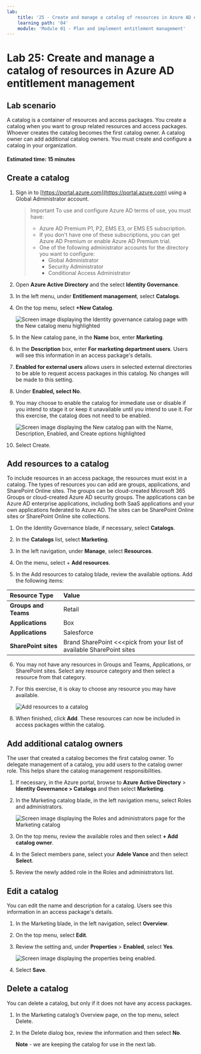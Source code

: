 ```yaml
---
lab:
    title: '25 - Create and manage a catalog of resources in Azure AD entitlement management'
    learning path: '04'
    module: 'Module 01 - Plan and implement entitlement management'
---
```


# Lab 25: Create and manage a catalog of resources in Azure AD entitlement management

## Lab scenario

A catalog is a container of resources and access packages. You create a catalog when you want to group related resources and access packages. Whoever creates the catalog becomes the first catalog owner. A catalog owner can add additional catalog owners. You must create and configure a catalog in your organization.

#### Estimated time: 15 minutes

## Create a catalog

1. Sign in to [https://portal.azure.com](https://portal.azure.com) using a Global Administrator account.

    >Important
    >To use and configure Azure AD terms of use, you must have:
    >
    >- Azure AD Premium P1, P2, EMS E3, or EMS E5 subscription.
    >- If you don't have one of these subscriptions, you can get Azure AD Premium or enable Azure AD Premium trial.
    >- One of the following administrator accounts for the directory you want to configure:
    >    - Global Administrator
    >    - Security Administrator
    >    - Conditional Access Administrator

2. Open **Azure Active Directory** and the select **Identity Governance**.

3. In the left menu, under **Entitlement management**, select **Catalogs**.

4. On the top menu, select **+New Catalog**.

    ![Screen image displaying the Identity governance catalog page with the New catalog menu highlighted ](./media/lp4-mod1-identity-governance-new-catalog.png)

5. In the New catalog pane, in the **Name** box, enter **Marketing**.

6. In the **Description** box, enter **For marketing department users**. Users will see this information in an access package's details.

7. **Enabled for external users** allows users in selected external directories to be able to request access packages in this catalog. No changes will be made to this setting.

8. Under **Enabled, select No**.

9. You may choose to enable the catalog for immediate use or disable if you intend to stage it or keep it unavailable until you intend to use it. For this exercise, the catalog does not need to be enabled.

    ![Screen image displaying the New catalog pan with the Name, Description, Enabled, and Create options highlighted](./media/lp4-mod1-new-catalog-marketing.png)

10. Select Create.

## Add resources to a catalog

To include resources in an access package, the resources must exist in a catalog. The types of resources you can add are groups, applications, and SharePoint Online sites. The groups can be cloud-created Microsoft 365 Groups or cloud-created Azure AD security groups. The applications can be Azure AD enterprise applications, including both SaaS applications and your own applications federated to Azure AD. The sites can be SharePoint Online sites or SharePoint Online site collections.

1. On the Identity Governance blade, if necessary, select **Catalogs**.

2. In the **Catalogs** list, select **Marketing**.

3. In the left navigation, under **Manage**, select **Resources**.

4. On the menu, select + **Add resources**.

5. In the Add resources to catalog blade, review the available options.  Add the following items:

| Resource Type | Value |
| :------------- | :---------- |
|  **Groups and Teams** | Retail |
|  **Applications** | Box |
|  **Applications** | Salesforce |
|  **SharePoint sites** | Brand SharePoint <<<pick from your list of available SharePoint sites |

6. You may not have any resources in Groups and Teams, Applications, or SharePoint sites. Select any resource category and then select a resource from that category.

7. For this exercise, it is okay to choose any resource you may have available.

    ![Add resources to a catalog](./media/catalog-add-resources.png)

8. When finished, click **Add**. These resources can now be included in access packages within the catalog.

## Add additional catalog owners

The user that created a catalog becomes the first catalog owner. To delegate management of a catalog, you add users to the catalog owner role. This helps share the catalog management responsibilities.

1. If necessary, in the Azure portal, browse to **Azure Active Directory** > **Identity Governance > Catalogs** and then select **Marketing**.

2. In the Marketing catalog blade, in the left navigation menu, select Roles and administrators.

    ![Screen image displaying the Roles and administrators page for the Marketing catalog](./media/lp4-mod1-catalog-roles-and-admins.png)

3. On the top menu, review the available roles and then select **+ Add catalog owner**.

4. In the Select members pane, select your **Adele Vance** and then select **Select**.

5. Review the newly added role in the Roles and administrators list.

## Edit a catalog

You can edit the name and description for a catalog. Users see this information in an access package's details.

1. In the Marketing blade, in the left navigation, select **Overview**.

2. On the top menu, select **Edit**.

3. Review the setting and, under **Properties** > **Enabled**, select **Yes**.

    ![Screen image displaying the properties being enabled.](./media/lp4-mod1-edit-marketing-catalog.png)

4. Select **Save**.

## Delete a catalog

You can delete a catalog, but only if it does not have any access packages.

1. In the Marketing catalog’s Overview page, on the top menu, select Delete.

2. In the Delete dialog box, review the information and then select **No**.

    **Note** - we are keeping the catalog for use in the next lab.
